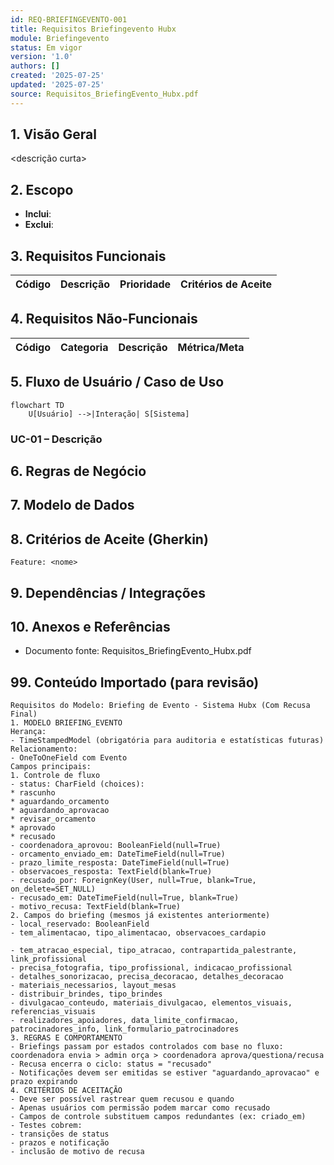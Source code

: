 ```yaml
---
id: REQ-BRIEFINGEVENTO-001
title: Requisitos Briefingevento Hubx
module: Briefingevento
status: Em vigor
version: '1.0'
authors: []
created: '2025-07-25'
updated: '2025-07-25'
source: Requisitos_BriefingEvento_Hubx.pdf
---
```


## 1. Visão Geral

<descrição curta>

## 2. Escopo
- **Inclui**:
- **Exclui**:

## 3. Requisitos Funcionais
| Código | Descrição | Prioridade | Critérios de Aceite |
|--------|-----------|-----------|---------------------|

## 4. Requisitos Não-Funcionais
| Código | Categoria | Descrição | Métrica/Meta |
|--------|-----------|-----------|--------------|

## 5. Fluxo de Usuário / Caso de Uso
```mermaid
flowchart TD
    U[Usuário] -->|Interação| S[Sistema]
```

### UC-01 – Descrição

## 6. Regras de Negócio

## 7. Modelo de Dados

## 8. Critérios de Aceite (Gherkin)
```gherkin
Feature: <nome>
```

## 9. Dependências / Integrações

## 10. Anexos e Referências
- Documento fonte: Requisitos_BriefingEvento_Hubx.pdf

## 99. Conteúdo Importado (para revisão)

```
Requisitos do Modelo: Briefing de Evento - Sistema Hubx (Com Recusa Final)
1. MODELO BRIEFING_EVENTO
Herança:
- TimeStampedModel (obrigatória para auditoria e estatísticas futuras)
Relacionamento:
- OneToOneField com Evento
Campos principais:
1. Controle de fluxo
- status: CharField (choices):
* rascunho
* aguardando_orcamento
* aguardando_aprovacao
* revisar_orcamento
* aprovado
* recusado
- coordenadora_aprovou: BooleanField(null=True)
- orcamento_enviado_em: DateTimeField(null=True)
- prazo_limite_resposta: DateTimeField(null=True)
- observacoes_resposta: TextField(blank=True)
- recusado_por: ForeignKey(User, null=True, blank=True, on_delete=SET_NULL)
- recusado_em: DateTimeField(null=True, blank=True)
- motivo_recusa: TextField(blank=True)
2. Campos do briefing (mesmos já existentes anteriormente)
- local_reservado: BooleanField
- tem_alimentacao, tipo_alimentacao, observacoes_cardapio

- tem_atracao_especial, tipo_atracao, contrapartida_palestrante, link_profissional
- precisa_fotografia, tipo_profissional, indicacao_profissional
- detalhes_sonorizacao, precisa_decoracao, detalhes_decoracao
- materiais_necessarios, layout_mesas
- distribuir_brindes, tipo_brindes
- divulgacao_conteudo, materiais_divulgacao, elementos_visuais, referencias_visuais
- realizadores_apoiadores, data_limite_confirmacao, patrocinadores_info, link_formulario_patrocinadores
3. REGRAS E COMPORTAMENTO
- Briefings passam por estados controlados com base no fluxo:
coordenadora envia > admin orça > coordenadora aprova/questiona/recusa
- Recusa encerra o ciclo: status = "recusado"
- Notificações devem ser emitidas se estiver "aguardando_aprovacao" e prazo expirando
4. CRITÉRIOS DE ACEITAÇÃO
- Deve ser possível rastrear quem recusou e quando
- Apenas usuários com permissão podem marcar como recusado
- Campos de controle substituem campos redundantes (ex: criado_em)
- Testes cobrem:
- transições de status
- prazos e notificação
- inclusão de motivo de recusa
```
